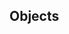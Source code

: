 <div id="title">

## Objects
</div>

<div id="body">

<include src="what/unit-inParent-asPanel.md" boilerplate />
<include src="abstraction/unit-inParent-asPanel.md" boilerplate />
<include src="encapsulation/unit-inParent-asPanel.md" boilerplate />

</div>